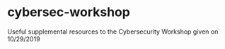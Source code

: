 # cybersec-workshop
Useful supplemental resources to the Cybersecurity Workshop given on 10/29/2019
